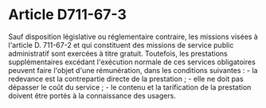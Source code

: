 # Article D711-67-3

Sauf disposition législative ou réglementaire contraire, les missions visées à l'article D. 711-67-2 et qui constituent des missions de service public administratif sont exercées à titre gratuit.   Toutefois, les prestations supplémentaires excédant l'exécution normale de ces services obligatoires peuvent faire l'objet d'une rémunération, dans les conditions suivantes :   - la redevance est la contrepartie directe de la prestation ;   - elle ne doit pas dépasser le coût du service ;   - le contenu et la tarification de la prestation doivent être portés à la connaissance des usagers.